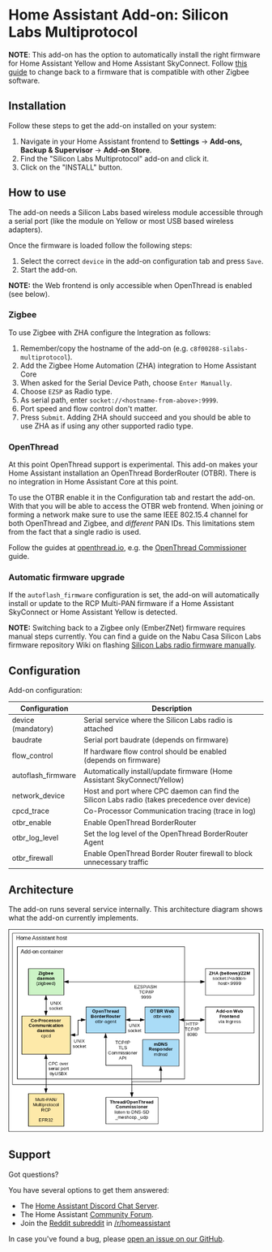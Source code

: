 # Home Assistant Add-on: Silicon Labs Multiprotocol

**NOTE**: This add-on has the option to automatically install the right firmware for Home Assistant Yellow and Home Assistant SkyConnect. Follow [this guide](https://github.com/NabuCasa/silabs-firmware/wiki/Flash-Silicon-Labs-radio-firmware-manually) to change back to a firmware that is compatible with other Zigbee software.

## Installation

Follow these steps to get the add-on installed on your system:

1. Navigate in your Home Assistant frontend to **Settings** -> **Add-ons, Backup & Supervisor** -> **Add-on Store**.
2. Find the "Silicon Labs Multiprotocol" add-on and click it.
3. Click on the "INSTALL" button.

## How to use

The add-on needs a Silicon Labs based wireless module accessible through a
serial port (like the module on Yellow or most USB based wireless adapters).

Once the firmware is loaded follow the following steps:

1. Select the correct `device` in the add-on configuration tab and press `Save`.
2. Start the add-on.

**NOTE:** the Web frontend is only accessible when OpenThread is enabled (see below).

### Zigbee

To use Zigbee with ZHA configure the Integration as follows:

1. Remember/copy the hostname of the add-on (e.g. `c8f00288-silabs-multiprotocol`).
2. Add the Zigbee Home Automation (ZHA) integration to Home Assistant Core
3. When asked for the Serial Device Path, choose `Enter Manually`.
4. Choose `EZSP` as Radio type.
5. As serial path, enter `socket://<hostname-from-above>:9999`.
6. Port speed and flow control don't matter.
7. Press `Submit`. Adding ZHA should succeed and you should be able to use ZHA
   as if using any other supported radio type.

### OpenThread

At this point OpenThread support is experimental. This add-on makes your Home
Assistant installation an OpenThread BorderRouter (OTBR). There is no integration
in Home Assistant Core at this point.

To use the OTBR enable it in the Configuration tab and restart the add-on. With
that you will be able to access the OTBR web frontend. When joining or forming a
network make sure to use the same IEEE 802.15.4 channel for both OpenThread and
Zigbee, and *different* PAN IDs. This limitations stem from the fact that a single
radio is used.

Follow the guides at [openthread.io](https://openthread.io), e.g. the [OpenThread
Commissioner](https://openthread.io/guides/commissioner) guide.

### Automatic firmware upgrade

If the `autoflash_firmware` configuration is set, the add-on will automatically
install or update to the RCP Multi-PAN firmware if a Home Assistant SkyConnect
or Home Assistant Yellow is detected.

**NOTE:** Switching back to a Zigbee only (EmberZNet) firmware requires manual
steps currently. You can find a guide on the Nabu Casa Silicon Labs firmware
repository Wiki on flashing [Silicon Labs radio firmware
manually](https://github.com/NabuCasa/silabs-firmware/wiki/Flash-Silicon-Labs-radio-firmware-manually).

## Configuration

Add-on configuration:

| Configuration      | Description                                            |
|--------------------|--------------------------------------------------------|
| device (mandatory) | Serial service where the Silicon Labs radio is attached |
| baudrate           | Serial port baudrate (depends on firmware)   |
| flow_control       | If hardware flow control should be enabled (depends on firmware) |
| autoflash_firmware | Automatically install/update firmware (Home Assistant SkyConnect/Yellow) |
| network_device     | Host and port where CPC daemon can find the Silicon Labs radio (takes precedence over device) |
| cpcd_trace         | Co-Processor Communication tracing (trace in log)      |
| otbr_enable        | Enable OpenThread BorderRouter                         |
| otbr_log_level     | Set the log level of the OpenThread BorderRouter Agent     |
| otbr_firewall      | Enable OpenThread Border Router firewall to block unnecessary traffic |

## Architecture

The add-on runs several service internally. This architecture diagram shows what
the add-on currently implements.

![Silicon Labs Multiprotocol Add-on Architecture](images/architecture.png)

## Support

Got questions?

You have several options to get them answered:

- The [Home Assistant Discord Chat Server][discord].
- The Home Assistant [Community Forum][forum].
- Join the [Reddit subreddit][reddit] in [/r/homeassistant][reddit]

In case you've found a bug, please [open an issue on our GitHub][issue].

[discord]: https://discord.gg/c5DvZ4e
[forum]: https://community.home-assistant.io
[reddit]: https://reddit.com/r/homeassistant
[issue]: https://github.com/home-assistant/addons/issues
